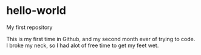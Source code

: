 # hello-world
My first repository

This is my first time in Github, and my second month ever of trying to code.  I broke my neck, so I had alot of free time to get my feet wet.
